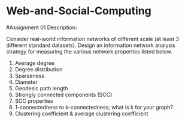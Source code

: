 # Web-and-Social-Computing

#Assignment 01 Description:

Consider real-world information networks of different scale (at least 3 different standard
datasets).
Design an information network analysis strategy for measuring the various network
properties listed below.
1. Average degree
2. Degree distribution
3. Sparseness
4. Diameter
5. Geodesic path length
6. Strongly connected components (SCC)
7. SCC properties
8. 1-connectedness to k-connectedness; what is k for your graph?
9. Clustering coefficient & average clustering coefficient 
